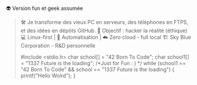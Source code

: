👽 Version fun et geek assumée

> 🛠️ Je transforme des vieux PC en serveurs, des téléphones en FTPS, et des idées en dépôts GitHub.
🎯 Objectif : hacker la réalité (éthique)
💻 Linux-first | 🔄 Automatisation | ☁️ Zero cloud - full local
🏗️ Sky Blue Corporation - R&D personnelle
> 
> #include <stdio.h>
> char school[] = "42 Born To Code";
> char school1[] = "1337 Future is the loading";
> /*Just for Fun : ) */
> while (school1 == "42 Born To Code" && school == "1337 Future is the loading")
> {
>     printf("Hello Wolrd");
> }

